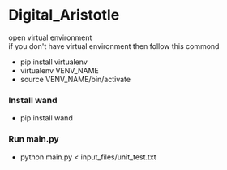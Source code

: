 # Digital_Aristotle

open virtual environment </br>
if you don't have virtual environment then follow this commond

- pip install virtualenv
- virtualenv VENV_NAME
- source VENV_NAME/bin/activate

### Install wand

- pip install wand

### Run main.py

- python main.py < input_files/unit_test.txt
